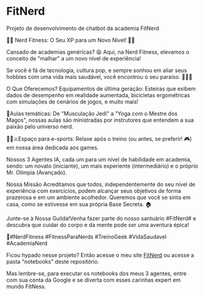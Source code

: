 # FitNerd
Projeto de desenvolvimento de chatbot da academia FitNerd

🏋️‍♀️ Nerd Fitness: O Seu XP para um Novo Nível! 🏋️‍♂️

Cansado de academias genéricas? 😫
Aqui, na Nerd Fitness, elevamos o conceito de "malhar" a um novo nível de experiência!

Se você é fã de tecnologia, cultura pop, e sempre sonhou em aliar seus hobbies com uma vida mais saudável, você encontrou o seu paraíso. 🤩🤩🤩

O Que Oferecemos?
Equipamentos de última geração: Esteiras que exibem dados de desempenho em realidade aumentada, bicicletas ergométricas com simulações de cenários de jogos, e muito mais! 

🚀Aulas temáticas: De "Musculação Jedi" a "Yoga com o Mestre dos Magos", nossas aulas são ministradas por instrutores que entendem a sua paixão pelo universo nerd. 

🧘‍♀️⚔️Espaço para e-sports: Relaxe após o treino (ou antes, se preferir! 🎮) em nossa área dedicada aos games.

Nossos 3 Agentes IA, cada um para um nível de habilidade em academia, sendo: um novato (iniciante), um mais experiente (intermediário) e o próprio Mr. Olimpia (Avançado).

Nossa Missão
Acreditamos que todos, independentemente do seu nível de experiência com exercícios, podem alcançar seus objetivos de forma prazerosa e em um ambiente acolhedor.
Queremos que você se sinta em casa, como se estivesse em sua própria Base Secreta. 🏠

Junte-se à Nossa Guilda!Venha fazer parte do nosso santuário #FitNerd# e descubra que cuidar do corpo e da mente pode ser uma aventura épica!

💪#NerdFitness #FitnessParaNerds #TreinoGeek #VidaSaudavel #AcademiaNerd

Ficou hypado nesse projeto? Então acesse o meu site <a href="https://fitnerd.netlify.app/" target="_blank">FitNerd</a> ou acesse a pasta "notebooks" deste repositório.

Mas lembre-se, para executar os notebooks dos meus 3 agentes, entre com sua conta da Google e se diverta com esses carinhas expert em mundo FitNess.
